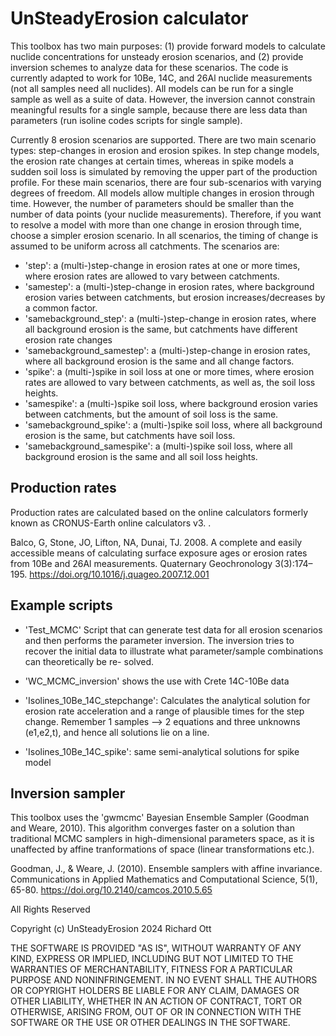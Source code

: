 # UnSteadyErosion calculator

This toolbox has two main purposes: (1) provide forward models to calculate
nuclide concentrations for unsteady erosion scenarios, and (2) provide inversion
schemes to analyze data for these scenarios. The code is currently adapted to work
for 10Be, 14C, and 26Al nuclide measurements (not all samples need all nuclides).
All models can be run for a single sample as well as a suite of data. However, 
the inversion cannot constrain meaningful results for a single sample, because there
are less data than parameters (run isoline codes scripts for single sample).

Currently 8 erosion scenarios are supported. There are two main scenario types:
step-changes in erosion and erosion spikes. In step change models, the erosion rate
changes at certain times, whereas in spike models a sudden soil loss is simulated
by removing the upper part of the production profile. For these main scenarios, there
are four sub-scenarios with varying degrees of freedom. All models allow multiple
changes in erosion through time. However, the number of parameters should be smaller
than the number of data points (your nuclide measurements). Therefore, if you want
to resolve a model with more than one change in erosion through time, choose a simpler
erosion scenario. In all scenarios, the timing of change is assumed to be uniform
across all catchments. The scenarios are:

* 'step': a (multi-)step-change in erosion rates at one or more times, where erosion
rates are allowed to vary between catchments. 
* 'samestep': a (multi-)step-change in erosion rates, where background erosion varies 
between catchments, but erosion increases/decreases by a common factor.
* 'samebackground_step': a (multi-)step-change in erosion rates, where all background
erosion is the same, but catchments have different erosion rate changes
* 'samebackground_samestep': a (multi-)step-change in erosion rates, where all background
erosion is the same and all change factors.
* 'spike': a (multi-)spike in soil loss at one or more times, where erosion
rates are allowed to vary between catchments, as well as, the soil loss heights. 
* 'samespike': a (multi-)spike soil loss, where background erosion varies 
between catchments, but the amount of soil loss is the same.
* 'samebackground_spike': a (multi-)spike soil loss, where all background
erosion is the same, but catchments have soil loss.
* 'samebackground_samespike': a (multi-)spike soil loss, where all background
erosion is the same and all soil loss heights.


## Production rates
Production rates are calculated based on the online calculators formerly known as
CRONUS-Earth online calculators v3. .

Balco, G, Stone, JO, Lifton, NA, Dunai, TJ. 2008. A complete and easily accessible means 
of calculating surface exposure ages or erosion rates from 10Be and 26Al measurements. 
Quaternary Geochronology 3(3):174–195. https://doi.org/10.1016/j.quageo.2007.12.001 

## Example scripts
* 'Test_MCMC' Script that can generate test data for all erosion scenarios
and then performs the parameter inversion. The inversion tries to recover the initial
data to illustrate what parameter/sample combinations can theoretically be re-
solved.

* 'WC_MCMC_inversion' shows the use with Crete 14C-10Be data

* 'Isolines_10Be_14C_stepchange': Calculates the analytical solution for erosion rate
acceleration and a range of plausible times for the step change. Remember 1 samples -->
2 equations and three unknowns (e1,e2,t), and hence all solutions lie on a line.

* 'Isolines_10Be_14C_spike': same semi-analytical solutions for spike model 

## Inversion sampler
This toolbox uses the 'gwmcmc' Bayesian Ensemble Sampler (Goodman and Weare, 2010).
This algorithm converges faster on a solution than traditional MCMC samplers in 
high-dimensional parameters space, as it is unaffected by affine tranformations 
of space (linear transformations etc.).

Goodman, J., & Weare, J. (2010). Ensemble samplers with affine invariance. Communications in Applied Mathematics and Computational Science, 5(1), 65-80. https://doi.org/10.2140/camcos.2010.5.65

All Rights Reserved

Copyright (c) UnSteadyErosion 2024 Richard Ott

THE SOFTWARE IS PROVIDED "AS IS", WITHOUT WARRANTY OF ANY KIND, EXPRESS OR
IMPLIED, INCLUDING BUT NOT LIMITED TO THE WARRANTIES OF MERCHANTABILITY,
FITNESS FOR A PARTICULAR PURPOSE AND NONINFRINGEMENT. IN NO EVENT SHALL THE
AUTHORS OR COPYRIGHT HOLDERS BE LIABLE FOR ANY CLAIM, DAMAGES OR OTHER
LIABILITY, WHETHER IN AN ACTION OF CONTRACT, TORT OR OTHERWISE, ARISING FROM,
OUT OF OR IN CONNECTION WITH THE SOFTWARE OR THE USE OR OTHER DEALINGS IN
THE SOFTWARE.